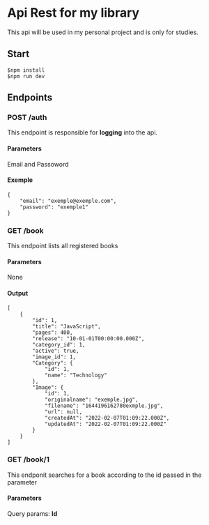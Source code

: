 # Api Rest for my library
This api will be used in my personal project and is only for studies.

## Start
```
$npm install
$npm run dev
```
## Endpoints
### POST /auth
This endpoint is responsible for **logging** into the api.
#### Parameters
Email and Passoword
#### Exemple
```
{
	"email": "exemple@exemple.com",
	"password": "exemple1"
}
```
### GET /book
This endpoint lists all registered books
#### Parameters
None
#### Output
```
[
	{
		"id": 1,
		"title": "JavaScript",
		"pages": 400,
		"release": "10-01-01T00:00:00.000Z",
		"category_id": 1,
		"active": true,
		"image_id": 1,
		"Category": {
			"id": 1,
			"name": "Technology"
		},
		"Image": {
			"id": 1,
			"originalname": "exemple.jpg",
			"filename": "1644196162780exmple.jpg",
			"url": null,
			"createdAt": "2022-02-07T01:09:22.000Z",
			"updatedAt": "2022-02-07T01:09:22.000Z"
		}
	}
]
```
### GET /book/1
This endponit searches for a book according to the id passed in the parameter
#### Parameters
Query params: **Id**
